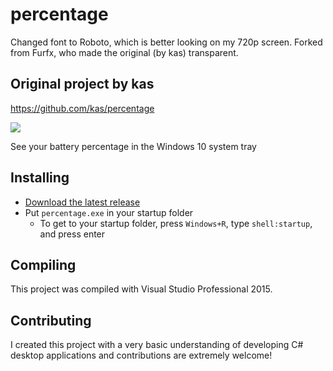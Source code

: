 # percentage

Changed font to Roboto, which is better looking on my 720p screen.
Forked from Furfx, who made the original (by kas) transparent.

## Original project by kas
https://github.com/kas/percentage

![](https://raw.githubusercontent.com/kas/percentage/master/percentage.png)

See your battery percentage in the Windows 10 system tray

## Installing

* [Download the latest release](https://github.com/kas/percentage/releases)
* Put `percentage.exe` in your startup folder
  * To get to your startup folder, press `Windows+R`, type `shell:startup`, and press enter

## Compiling

This project was compiled with Visual Studio Professional 2015.

## Contributing

I created this project with a very basic understanding of developing C# desktop applications and contributions are extremely welcome!
